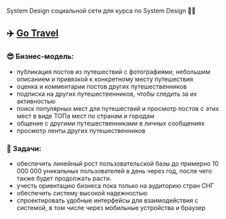System Design социальной сети для курса по System Design 👨‍💻

## ✈️ [Go Travel](https://github.com/kodsurfer/social_network_system_design)

### 😎 Бизнес-модель:
- публикация постов из путешествий с фотографиями, небольшим описанием и привязкой к конкретному месту путешествия
- оценка и комментарии постов других путешественников
- подписка на других путешественников, чтобы следить за их активностью
- поиск популярных мест для путешествий и просмотр постов с этих мест в виде ТОПа мест по странам и городам
- общение с другими путешественниками в личных сообщениях
- просмотр ленты других путешественников

### 📜 Задачи:
- обеспечить линейный рост пользовательской базы до примерно 10 000 000 уникальных пользователей в день через год, после чего также будет продолжать расти.
- учесть ориентацию бизнеса пока только на аудиторию стран СНГ
- обеспечить систему высокой надежностью
- спроектировать удобные интерфейсы для взаимодействия с системой, в том числе через мобильные устройства и браузер
  
